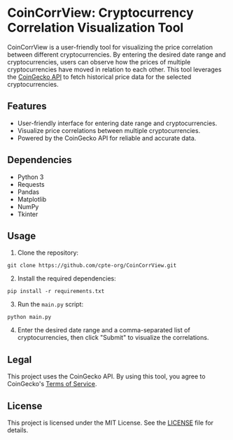 # CoinCorrView: Cryptocurrency Correlation Visualization Tool

CoinCorrView is a user-friendly tool for visualizing the price correlation between different cryptocurrencies. By entering the desired date range and cryptocurrencies, users can observe how the prices of multiple cryptocurrencies have moved in relation to each other. This tool leverages the [CoinGecko API](https://www.coingecko.com/api/documentation) to fetch historical price data for the selected cryptocurrencies.

## Features

- User-friendly interface for entering date range and cryptocurrencies.
- Visualize price correlations between multiple cryptocurrencies.
- Powered by the CoinGecko API for reliable and accurate data.

## Dependencies

- Python 3
- Requests
- Pandas
- Matplotlib
- NumPy
- Tkinter

## Usage

1. Clone the repository:

`git clone https://github.com/cpte-org/CoinCorrView.git`

2. Install the required dependencies:

`pip install -r requirements.txt`

3. Run the `main.py` script:

`python main.py`

4. Enter the desired date range and a comma-separated list of cryptocurrencies, then click "Submit" to visualize the correlations.

## Legal

This project uses the CoinGecko API. By using this tool, you agree to CoinGecko's [Terms of Service](https://www.coingecko.com/terms).

## License

This project is licensed under the MIT License. See the [LICENSE](LICENSE) file for details.
